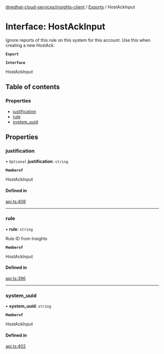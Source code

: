 [@redhat-cloud-services/insights-client](../README.md) / [Exports](../modules.md) / HostAckInput

# Interface: HostAckInput

Ignore reports of this rule on this system for this account.  Use this when creating a new HostAck.

**`Export`**

**`Interface`**

HostAckInput

## Table of contents

### Properties

- [justification](HostAckInput.md#justification)
- [rule](HostAckInput.md#rule)
- [system\_uuid](HostAckInput.md#system_uuid)

## Properties

### justification

• `Optional` **justification**: `string`

**`Memberof`**

HostAckInput

#### Defined in

[api.ts:408](https://github.com/RedHatInsights/javascript-clients/blob/master/packages/insights/api.ts#L408)

___

### rule

• **rule**: `string`

Rule ID from Insights

**`Memberof`**

HostAckInput

#### Defined in

[api.ts:396](https://github.com/RedHatInsights/javascript-clients/blob/master/packages/insights/api.ts#L396)

___

### system\_uuid

• **system\_uuid**: `string`

**`Memberof`**

HostAckInput

#### Defined in

[api.ts:402](https://github.com/RedHatInsights/javascript-clients/blob/master/packages/insights/api.ts#L402)
